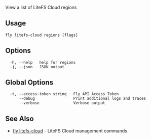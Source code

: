 View a list of LiteFS Cloud regions

## Usage
~~~
fly litefs-cloud regions [flags]
~~~

## Options

~~~
  -h, --help   help for regions
  -j, --json   JSON output
~~~

## Global Options

~~~
  -t, --access-token string   Fly API Access Token
      --debug                 Print additional logs and traces
      --verbose               Verbose output
~~~

## See Also

* [fly litefs-cloud](/docs/flyctl/litefs-cloud/)	 - LiteFS Cloud management commands

